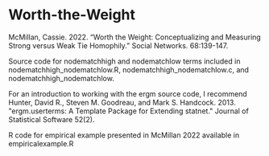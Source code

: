 # Worth-the-Weight

McMillan, Cassie. 2022. “Worth the Weight: Conceptualizing and Measuring Strong versus Weak Tie Homophily.” Social Networks. 68:139-147.

Source code for nodematchhigh and nodematchlow terms included in nodematchhigh_nodematchlow.R, nodematchhigh_nodematchlow.c, and nodematchhigh_nodematchlow.

For an introduction to working with the ergm source code, I recommend Hunter, David R., Steven M. Goodreau, and Mark S. Handcock. 2013. "ergm.userterms: A Template Package for Extending statnet." Journal of Statistical Software 52(2).

R code for empirical example presented in McMillan 2022 available in empiricalexample.R
